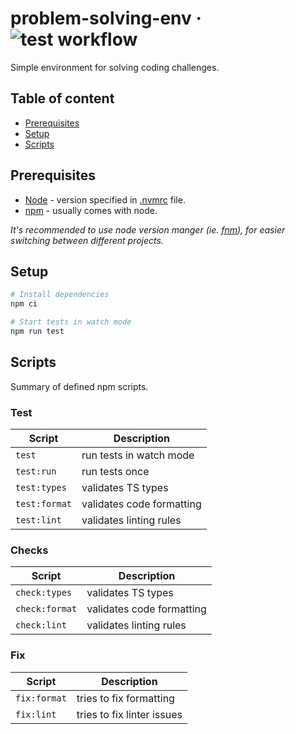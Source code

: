 # problem-solving-env &middot; ![test workflow](https://github.com/patricklizon/problem-solving-env/actions/workflows/test.yml/badge.svg?event=push)

Simple environment for solving coding challenges.

## Table of content

* [Prerequisites](#prerequisites)
* [Setup](#setup)
* [Scripts](#scripts)

## Prerequisites

* [Node](https://nodejs.org/en/) - version specified in [.nvmrc](/.nvmrc) file.
* [npm](https://www.npmjs.com/) - usually comes with node.

_It's recommended to use node version manger (ie. [fnm](https://github.com/Schniz/fnm)), for easier switching between different projects._

## Setup

```sh
# Install dependencies
npm ci

# Start tests in watch mode
npm run test
```

## Scripts

Summary of defined npm scripts.

### Test

| Script          | Description                   |
| --------------- | ----------------------------- |
| `test`          | run tests in watch mode       |
| `test:run`      | run tests once                |
| `test:types`    | validates TS types            |
| `test:format`   | validates code formatting     |
| `test:lint`     | validates linting rules       |

### Checks

| Script          | Description                   |
| --------------- | ----------------------------- |
| `check:types`    | validates TS types            |
| `check:format`   | validates code formatting     |
| `check:lint`     | validates linting rules       |

### Fix

| Script       | Description                |
| ------------ | -------------------------- |
| `fix:format` | tries to fix formatting    |
| `fix:lint`   | tries to fix linter issues |
